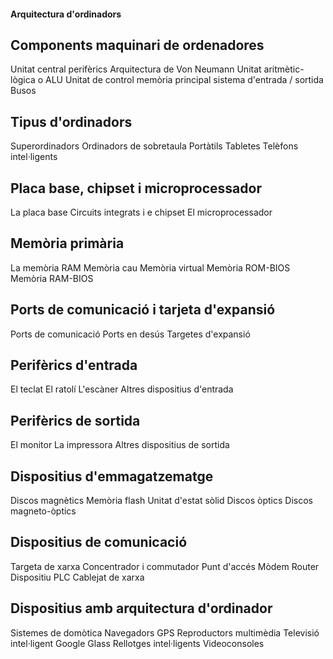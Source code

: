 
#### Arquitectura d&#39;ordinadors

## Components maquinari de ordenadores

Unitat central
perifèrics
Arquitectura de Von Neumann
Unitat aritmètic-lògica o ALU
Unitat de control
memòria principal
sistema d&#39;entrada / sortida
Busos

## Tipus d'ordinadors

Superordinadors
Ordinadors de sobretaula
Portàtils
Tabletes
Telèfons intel·ligents

## Placa base, chipset i microprocessador

La placa base
Circuits integrats i e chipset
El microprocessador

## Memòria primària

La memòria RAM
Memòria cau
Memòria virtual
Memòria ROM-BIOS
Memòria RAM-BIOS

## Ports de comunicació i tarjeta d&#39;expansió

Ports de comunicació
Ports en desús
Targetes d&#39;expansió

## Perifèrics d'entrada

El teclat
El ratolí
L'escàner
Altres dispositius d'entrada

## Perifèrics de sortida

El monitor
La impressora
Altres dispositius de sortida

## Dispositius d'emmagatzematge

Discos magnètics
Memòria flash
Unitat d&#39;estat sòlid
Discos òptics
Discos magneto-òptics
## Dispositius de comunicació
Targeta de xarxa
Concentrador i commutador
Punt d&#39;accés
Mòdem
Router
Dispositiu PLC
Cablejat de xarxa
## Dispositius amb arquitectura d'ordinador
Sistemes de domòtica
Navegadors GPS
Reproductors multimèdia
Televisió intel·ligent
Google Glass
Rellotges intel·ligents
Videoconsoles

